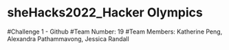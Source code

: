 # sheHacks2022_Hacker Olympics

#Challenge 1 - Github
#Team Number: 19
#Team Members: Katherine Peng, Alexandra Pathammavong, Jessica Randall
